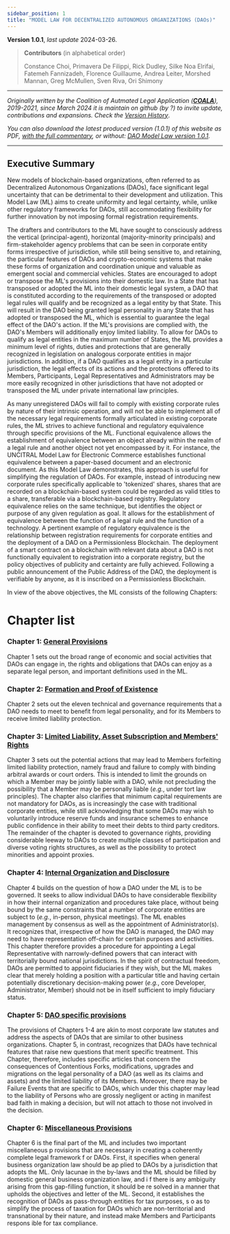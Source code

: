 ```yaml
---
sidebar_position: 1
title: "MODEL LAW FOR DECENTRALIZED AUTONOMOUS ORGANIZATIONS (DAOs)"
---
```



**Version 1.0.1**, _last update_ 2024-03-26.

> **Contributors** (in alphabetical order)
>
> Constance Choi, Primavera De Filippi, Rick Dudley, Silke Noa Elrifai, Fatemeh Fannizadeh, Florence Guillaume, Andrea Leiter, Morshed Mannan, Greg McMullen, Sven Riva, Ori Shimony

---

_Originally written by the Coalition of Autmated Legal Application ([**COALA**](https://coala.global)), 2019-2021, since March 2024 it is maintain on github (by ?) to invite update, contributions and expansions. Check the [Version History](/blog/CHANGELOG)_.

_You can also download the latest produced version (1.0.1) of this website as PDF, [with the full commentary](/pdf/DAO-Model-Law-FULL-1.0.1.pdf), or without: [DAO Model Law version 1.0.1](/pdf/DAO-Model-Law-1.0.1.pdf)._

---

## Executive Summary

New models of blockchain-based organizations, often referred to as Decentralized Autonomous Organizations (DAOs), face significant legal uncertainty that can be detrimental to their development and utilization. This Model Law (ML) aims to create uniformity and legal certainty, while, unlike other regulatory frameworks for DAOs, still accommodating flexibility for further innovation by not imposing formal registration requirements.

The drafters and contributors to the ML have sought to consciously address the vertical (principal-agent), horizontal (majority-minority principals) and firm-stakeholder agency problems that can be seen in corporate entity forms irrespective of jurisdiction, while still being sensitive to, and retaining, the particular features of DAOs and crypto-economic systems that make these forms of organization and coordination unique and valuable as emergent social and commercial vehicles. States are encouraged to adopt or transpose the ML's provisions into their domestic law. In a State that has transposed or adopted the ML into their domestic legal system, a DAO that is constituted according to the requirements of the transposed or adopted legal rules will qualify and be recognized as a legal entity by that State. This will result in the DAO being granted legal personality in any State that has adopted or transposed the ML, which is essential to guarantee the legal effect of the DAO's action. If the ML's provisions are complied with, the DAO's Members will additionally enjoy limited liability. To allow for DAOs to qualify as legal entities in the maximum number of States, the ML provides a minimum level of rights, duties and protections that are generally recognized in legislation on analogous corporate entities in major jurisdictions. In addition, if a DAO qualifies as a legal entity in a particular jurisdiction, the legal effects of its actions and the protections offered to its Members, Participants, Legal Representatives and Administrators may be more easily recognized in other jurisdictions that have not adopted or transposed the ML under private international law principles.

As many unregistered DAOs will fail to comply with existing corporate rules by nature of their intrinsic operation, and will not be able to implement all of the necessary legal requirements formally articulated in existing corporate rules, the ML strives to achieve functional and regulatory equivalence through specific provisions of the ML. Functional equivalence allows the establishment of equivalence between an object already within the realm of a legal rule and another object not yet encompassed by it. For instance, the UNCITRAL Model Law for Electronic Commerce establishes functional equivalence between a paper-based document and an electronic document. As this Model Law demonstrates, this approach is useful for simplifying the regulation of DAOs. For example, instead of introducing new corporate rules specifically applicable to 'tokenized' shares, shares that are recorded on a blockchain-based system could be regarded as valid titles to a share, transferable via a blockchain-based registry. Regulatory equivalence relies on the same technique, but identifies the object or purpose of any given regulation as goal. It allows for the establishment of equivalence between the function of a legal rule and the function of a technology. A pertinent example of regulatory equivalence is the relationship between registration requirements for corporate entities and the deployment of a DAO on a Permissionless Blockchain. The deployment of a smart contract on a blockchain with relevant data about a DAO is not functionally equivalent to registration into a corporate registry, but the policy objectives of publicity and certainty are fully achieved. Following a public announcement of the Public Address of the DAO, the deployment is verifiable by anyone, as it is inscribed on a Permissionless Blockchain.

In view of the above objectives, the ML consists of the following Chapters:

# Chapter list 

### Chapter 1: [General Provisions](/docs/category/general-provisions) 

Chapter 1 sets out the broad range of economic and social activities that DAOs can engage in, the rights and obligations that DAOs can enjoy as a separate legal person, and important definitions used in the ML.

### Chapter 2: [Formation and Proof of Existence](/docs/category/formation-and-proof-of-existence)

Chapter 2 sets out the eleven technical and governance requirements that a DAO needs to meet to benefit from legal personality, and for its Members to receive limited liability protection.

### Chapter 3: [Limited Liability, Asset Subscription and Members' Rights](/docs/category/limited-liability--assets-subscription-and-members-rights)

Chapter 3 sets out the potential actions that may lead to Members forfeiting limited liability protection, namely fraud and failure to comply with binding arbitral awards or court orders. This is intended to limit the grounds on which a Member may be jointly liable with a DAO, while not precluding the possibility that a Member may be personally liable (*e.g.*, under tort law principles). The chapter also clarifies that minimum capital requirements are not mandatory for DAOs, as is increasingly the case with traditional corporate entities, while still acknowledging that some DAOs may wish to voluntarily introduce reserve funds and insurance schemes to enhance public confidence in their ability to meet their debts to third party creditors. The remainder of the chapter is devoted to governance rights, providing considerable leeway to DAOs to create multiple classes of participation and diverse voting rights structures, as well as the possibility to protect minorities and appoint proxies.

### Chapter 4: [Internal Organization and Disclosure](/docs/category/internal-organization-and-disclosure) 

Chapter 4 builds on the question of how a DAO under the ML is to be governed. It seeks to allow individual DAOs to have considerable flexibility in how their internal organization and procedures take place, without being bound by the same constraints that a number of corporate entities are subject to (*e.g.*, in-person, physical meetings). The ML enables management by consensus as well as the appointment of Administrator(s). It recognizes that, irrespective of how the DAO is managed, the DAO may need to have representation off-chain for certain purposes and activities. This chapter therefore provides a procedure for appointing a Legal Representative with narrowly-defined powers that can interact with territorially bound national jurisdictions. In the spirit of contractual freedom, DAOs are permitted to appoint fiduciaries if they wish, but the ML makes clear that merely holding a position with a particular title and having certain potentially discretionary decision-making power (*e.g.*, core Developer, Administrator, Member) should not be in itself sufficient to imply fiduciary status.

### Chapter 5: [DAO specific provisions](/docs/category/dao-specific-provisions)

The provisions of Chapters 1-4 are akin to most corporate law statutes and address the aspects of DAOs that are similar to other business organizations. Chapter 5, in contrast, recognizes that DAOs have technical features that raise new questions that merit specific treatment. This Chapter, therefore, includes specific articles that concern the consequences of Contentious Forks, modifications, upgrades and migrations on the legal personality of a DAO (as well as its claims and assets) and the limited liability of its Members. Moreover, there may be Failure Events that are specific to DAOs, which under this chapter may lead to the liability of Persons who are grossly negligent or acting in manifest bad faith in making a decision, but will not attach to those not involved in the decision.

### Chapter 6: [Miscellaneous Provisions](/docs/category/miscellaneous-provisions) 

Chapter 6 is the final part of the ML and includes two important miscellaneous p rovisions that are necessary in creating a coherently complete legal framework f or DAOs. First, it specifies when general business organization law should be ap plied to DAOs by a jurisdiction that adopts the ML. Only lacunae in the by-laws and the ML should be filled by domestic general business organization law, and i f there is any ambiguity arising from this gap-filling function, it should be re solved in a manner that upholds the objectives and letter of the ML. Second, it establishes the recognition of DAOs as pass-through entities for tax purposes, s o as to simplify the process of taxation for DAOs which are non-territorial and transnational by their nature, and instead make Members and Participants respons ible for tax compliance. 
